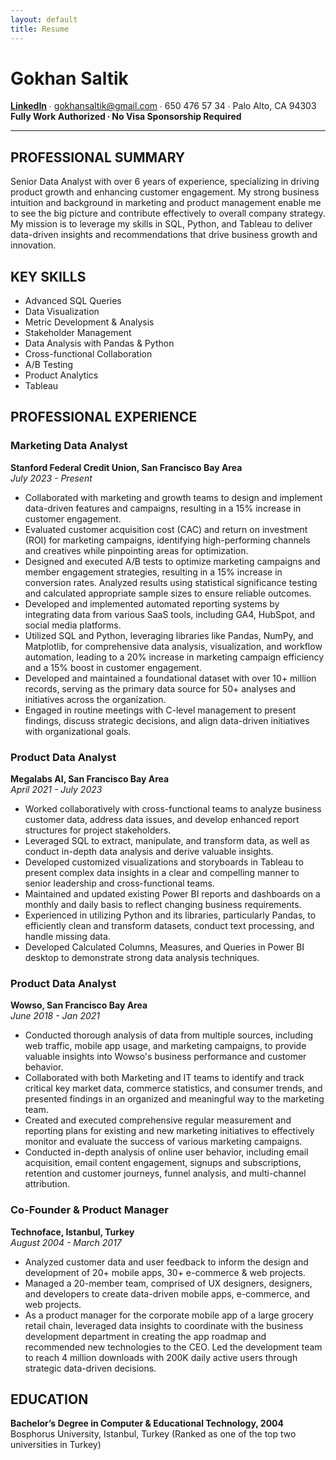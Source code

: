```yaml
---
layout: default
title: Resume
---
```


# Gokhan Saltik

**[LinkedIn](https://www.linkedin.com/in/gokhansaltik/)** ∙ gokhansaltik@gmail.com ∙ 650 476 57 34 ∙ Palo Alto, CA 94303  
**Fully Work Authorized ∙ No Visa Sponsorship Required**

---

## PROFESSIONAL SUMMARY
Senior Data Analyst with over 6 years of experience, specializing in driving product growth and enhancing customer engagement. My strong business intuition and background in marketing and product management enable me to see the big picture and contribute effectively to overall company strategy. My mission is to leverage my skills in SQL, Python, and Tableau to deliver data-driven insights and recommendations that drive business growth and innovation.

## KEY SKILLS
<ul class="key-skills">
    <li class="key-skills-item">Advanced SQL Queries</li>
    <li class="key-skills-item">Data Visualization</li>
    <li class="key-skills-item">Metric Development & Analysis</li>
    <li class="key-skills-item">Stakeholder Management</li>
    <li class="key-skills-item">Data Analysis with Pandas & Python</li>
    <li class="key-skills-item">Cross-functional Collaboration</li>
    <li class="key-skills-item">A/B Testing</li>
    <li class="key-skills-item">Product Analytics</li>
    <li class="key-skills-item">Tableau</li>
</ul>

## PROFESSIONAL EXPERIENCE

### Marketing Data Analyst  
**Stanford Federal Credit Union, San Francisco Bay Area**  
_July 2023 - Present_  
- Collaborated with marketing and growth teams to design and implement data-driven features and campaigns, resulting in a 15% increase in customer engagement.
- Evaluated customer acquisition cost (CAC) and return on investment (ROI) for marketing campaigns, identifying high-performing channels and creatives while pinpointing areas for optimization.
- Designed and executed A/B tests to optimize marketing campaigns and member engagement strategies, resulting in a 15% increase in conversion rates. Analyzed results using statistical significance testing and calculated appropriate sample sizes to ensure reliable outcomes.
- Developed and implemented automated reporting systems by integrating data from various SaaS tools, including GA4, HubSpot, and social media platforms.
- Utilized SQL and Python, leveraging libraries like Pandas, NumPy, and Matplotlib, for comprehensive data analysis, visualization, and workflow automation, leading to a 20% increase in marketing campaign efficiency and a 15% boost in customer engagement.
- Developed and maintained a foundational dataset with over 10+ million records, serving as the primary data source for 50+ analyses and initiatives across the organization.
- Engaged in routine meetings with C-level management to present findings, discuss strategic decisions, and align data-driven initiatives with organizational goals.

### Product Data Analyst  
**Megalabs AI, San Francisco Bay Area**  
_April 2021 - July 2023_  
- Worked collaboratively with cross-functional teams to analyze business customer data, address data issues, and develop enhanced report structures for project stakeholders.
- Leveraged SQL to extract, manipulate, and transform data, as well as conduct in-depth data analysis and derive valuable insights.
- Developed customized visualizations and storyboards in Tableau to present complex data insights in a clear and compelling manner to senior leadership and cross-functional teams.
- Maintained and updated existing Power BI reports and dashboards on a monthly and daily basis to reflect changing business requirements.
- Experienced in utilizing Python and its libraries, particularly Pandas, to efficiently clean and transform datasets, conduct text processing, and handle missing data.
- Developed Calculated Columns, Measures, and Queries in Power BI desktop to demonstrate strong data analysis techniques.

### Product Data Analyst  
**Wowso, San Francisco Bay Area**  
_June 2018 - Jan 2021_  
- Conducted thorough analysis of data from multiple sources, including web traffic, mobile app usage, and marketing campaigns, to provide valuable insights into Wowso's business performance and customer behavior.
- Collaborated with both Marketing and IT teams to identify and track critical key market data, commerce statistics, and consumer trends, and presented findings in an organized and meaningful way to the marketing team.
- Created and executed comprehensive regular measurement and reporting plans for existing and new marketing initiatives to effectively monitor and evaluate the success of various marketing campaigns.
- Conducted in-depth analysis of online user behavior, including email acquisition, email content engagement, signups and subscriptions, retention and customer journeys, funnel analysis, and multi-channel attribution.

### Co-Founder & Product Manager  
**Technoface, Istanbul, Turkey**  
_August 2004 - March 2017_  
- Analyzed customer data and user feedback to inform the design and development of 20+ mobile apps, 30+ e-commerce & web projects.
- Managed a 20-member team, comprised of UX designers, designers, and developers to create data-driven mobile apps, e-commerce, and web projects.
- As a product manager for the corporate mobile app of a large grocery retail chain, leveraged data insights to coordinate with the business development department in creating the app roadmap and recommended new technologies to the CEO. Led the development team to reach 4 million downloads with 200K daily active users through strategic data-driven decisions.

## EDUCATION
**Bachelor’s Degree in Computer & Educational Technology, 2004**  
Bosphorus University, Istanbul, Turkey (Ranked as one of the top two universities in Turkey)
